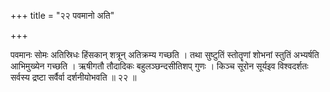 +++
title = "२२ पवमानो अति"

+++

पवमानः सोमः अतिस्रिधः हिंसकान् शत्रून् अतिक्रम्य गच्छति । तथा सुष्टुतिं स्तोतॄणां शोभनां स्तुतिं अभ्यर्षति आभिमुख्येन गच्छति । ऋषीगतौ तौदादिकः बहुलञ्छन्दसीतिशप् गुणः । किञ्च सूरोन सूर्यइव विश्वदर्शतः सर्वस्य द्रष्टा सर्वैर्वा दर्शनीयोभवति ॥ २२ ॥